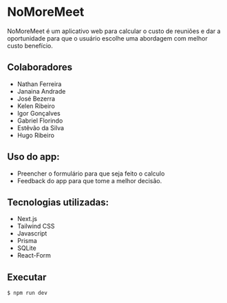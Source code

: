 # NoMoreMeet

NoMoreMeet é um aplicativo web para calcular o custo de reuniões e dar a oportunidade
para que o usuário escolhe uma abordagem com melhor custo benefício.

## Colaboradores
- Nathan Ferreira
- Janaina Andrade
- José Bezerra
- Kelen Ribeiro
- Igor Gonçalves
- Gabriel Florindo
- Estêvão da Silva
- Hugo Ribeiro

## Uso do app:
- Preencher o formulário para que seja feito o calculo
- Feedback do app para que tome a melhor decisão.

## Tecnologias utilizadas:
- Next.js
- Tailwind CSS
- Javascript
- Prisma
- SQLite
- React-Form

## Executar

```shell
$ npm run dev
```
